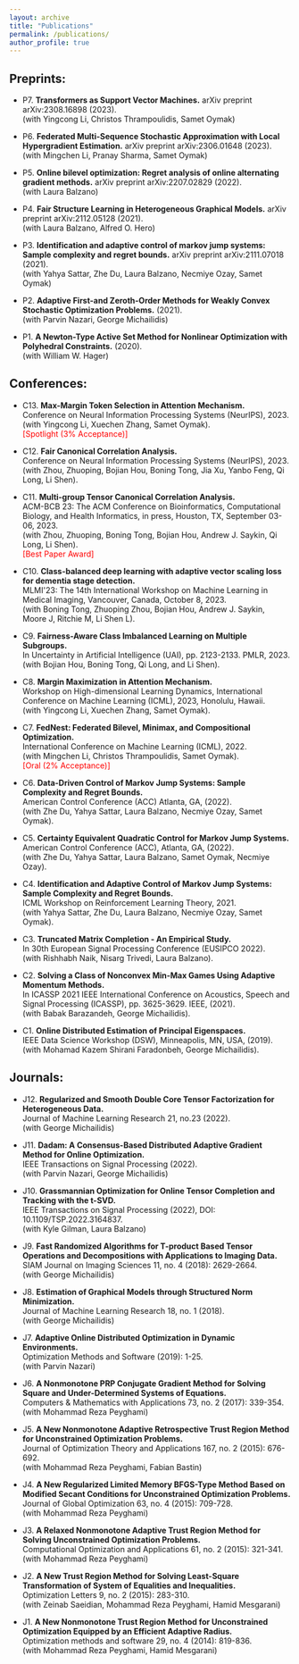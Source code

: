 ```yaml
---
layout: archive
title: "Publications"
permalink: /publications/
author_profile: true
---
```


<!-- {% if author.googlescholar %}
  You can also find my articles on <u><a href="{{author.googlescholar}}">my Google Scholar profile</a>.</u>
{% endif %}

{% include base_path %}

{% for post in site.publications reversed %}
  {% include archive-single.html %}
{% endfor %} -->

## Preprints:

- P7. **Transformers as Support Vector Machines.** arXiv preprint arXiv:2308.16898 (2023).  
(with Yingcong Li, Christos Thrampoulidis, Samet Oymak)

- P6. **Federated Multi-Sequence Stochastic Approximation with Local Hypergradient Estimation.** arXiv preprint arXiv:2306.01648 (2023).  
(with Mingchen Li, Pranay Sharma, Samet Oymak)

- P5. **Online bilevel optimization: Regret analysis of online alternating gradient methods.** arXiv preprint arXiv:2207.02829 (2022).  
(with Laura Balzano)

- P4. **Fair Structure Learning in Heterogeneous Graphical Models.** arXiv preprint arXiv:2112.05128 (2021).  
(with Laura Balzano, Alfred O. Hero)

- P3. **Identification and adaptive control of markov jump systems: Sample complexity and regret bounds.** arXiv preprint arXiv:2111.07018 (2021).  
(with Yahya Sattar, Zhe Du, Laura Balzano, Necmiye Ozay, Samet Oymak)

- P2. **Adaptive First-and Zeroth-Order Methods for Weakly Convex Stochastic Optimization Problems.** (2021).  
(with Parvin Nazari, George Michailidis)

- P1. **A Newton-Type Active Set Method for Nonlinear Optimization with Polyhedral Constraints.** (2020).  
(with William W. Hager)


## Conferences:

- C13. **Max-Margin Token Selection in Attention Mechanism.**  
Conference on Neural Information Processing Systems (NeurIPS), 2023.  
(with Yingcong Li, Xuechen Zhang, Samet Oymak).  
<span style="color:red">[Spotlight (3% Acceptance)]</span>

- C12. **Fair Canonical Correlation Analysis.**  
Conference on Neural Information Processing Systems (NeurIPS), 2023.  
(with Zhou, Zhuoping, Bojian Hou, Boning Tong, Jia Xu, Yanbo Feng, Qi Long, Li Shen).

- C11. **Multi-group Tensor Canonical Correlation Analysis.**  
ACM-BCB 23: The ACM Conference on Bioinformatics, Computational Biology, and Health Informatics, in press, Houston, TX, September 03-06, 2023.  
(with Zhou, Zhuoping, Boning Tong, Bojian Hou, Andrew J. Saykin, Qi Long, Li Shen).  
<span style="color:red">[Best Paper Award]</span>

- C10. **Class-balanced deep learning with adaptive vector scaling loss for dementia stage detection.**  
MLMI'23: The 14th International Workshop on Machine Learning in Medical Imaging, Vancouver, Canada, October 8, 2023.  
(with Boning Tong, Zhuoping Zhou, Bojian Hou, Andrew J. Saykin, Moore J, Ritchie M, Li Shen L).

- C9. **Fairness-Aware Class Imbalanced Learning on Multiple Subgroups.**  
In Uncertainty in Artificial Intelligence (UAI), pp. 2123-2133. PMLR, 2023.  
(with Bojian Hou, Boning Tong, Qi Long, and Li Shen).

- C8. **Margin Maximization in Attention Mechanism.**  
Workshop on High-dimensional Learning Dynamics, International Conference on Machine Learning (ICML), 2023, Honolulu, Hawaii.  
(with Yingcong Li, Xuechen Zhang, Samet Oymak).

- C7. **FedNest: Federated Bilevel, Minimax, and Compositional Optimization.**  
International Conference on Machine Learning (ICML), 2022.  
(with Mingchen Li, Christos Thrampoulidis, Samet Oymak).  
<span style="color:red">[Oral (2% Acceptance)]</span>

- C6. **Data-Driven Control of Markov Jump Systems: Sample Complexity and Regret Bounds.**  
American Control Conference (ACC) Atlanta, GA, (2022).  
(with Zhe Du, Yahya Sattar, Laura Balzano, Necmiye Ozay, Samet Oymak).

- C5. **Certainty Equivalent Quadratic Control for Markov Jump Systems.**  
American Control Conference (ACC), Atlanta, GA, (2022).  
(with Zhe Du, Yahya Sattar, Laura Balzano, Samet Oymak, Necmiye Ozay).

- C4. **Identification and Adaptive Control of Markov Jump Systems: Sample Complexity and Regret Bounds.**  
ICML Workshop on Reinforcement Learning Theory, 2021.  
(with Yahya Sattar, Zhe Du, Laura Balzano, Necmiye Ozay, Samet Oymak).

- C3. **Truncated Matrix Completion - An Empirical Study.**  
In 30th European Signal Processing Conference (EUSIPCO 2022).  
(with Rishhabh Naik, Nisarg Trivedi, Laura Balzano).

- C2. **Solving a Class of Nonconvex Min-Max Games Using Adaptive Momentum Methods.**  
In ICASSP 2021 IEEE International Conference on Acoustics, Speech and Signal Processing (ICASSP), pp. 3625-3629. IEEE, (2021).  
(with Babak Barazandeh, George Michailidis).

- C1. **Online Distributed Estimation of Principal Eigenspaces.**  
IEEE Data Science Workshop (DSW), Minneapolis, MN, USA, (2019).  
(with Mohamad Kazem Shirani Faradonbeh, George Michailidis).


## Journals:

- J12. **Regularized and Smooth Double Core Tensor Factorization for Heterogeneous Data.**  
  Journal of Machine Learning Research 21, no.23 (2022).  
  (with George Michailidis)

- J11. **Dadam: A Consensus-Based Distributed Adaptive Gradient Method for Online Optimization.**  
  IEEE Transactions on Signal Processing (2022).  
  (with Parvin Nazari, George Michailidis)

- J10. **Grassmannian Optimization for Online Tensor Completion and Tracking with the t-SVD.**  
  IEEE Transactions on Signal Processing (2022), DOI: 10.1109/TSP.2022.3164837.  
  (with Kyle Gilman, Laura Balzano)

- J9. **Fast Randomized Algorithms for T-product Based Tensor Operations and Decompositions with Applications to Imaging Data.**  
  SIAM Journal on Imaging Sciences 11, no. 4 (2018): 2629-2664.  
  (with George Michailidis)

- J8. **Estimation of Graphical Models through Structured Norm Minimization.**  
  Journal of Machine Learning Research 18, no. 1 (2018).  
  (with George Michailidis)

- J7. **Adaptive Online Distributed Optimization in Dynamic Environments.**  
  Optimization Methods and Software (2019): 1-25.  
  (with Parvin Nazari)

- J6. **A Nonmonotone PRP Conjugate Gradient Method for Solving Square and Under-Determined Systems of Equations.**  
  Computers & Mathematics with Applications 73, no. 2 (2017): 339-354.  
  (with Mohammad Reza Peyghami)

- J5. **A New Nonmonotone Adaptive Retrospective Trust Region Method for Unconstrained Optimization Problems.**  
  Journal of Optimization Theory and Applications 167, no. 2 (2015): 676-692.  
  (with Mohammad Reza Peyghami, Fabian Bastin)

- J4. **A New Regularized Limited Memory BFGS-Type Method Based on Modified Secant Conditions for Unconstrained Optimization Problems.**  
  Journal of Global Optimization 63, no. 4 (2015): 709-728.  
  (with Mohammad Reza Peyghami)

- J3. **A Relaxed Nonmonotone Adaptive Trust Region Method for Solving Unconstrained Optimization Problems.**  
  Computational Optimization and Applications 61, no. 2 (2015): 321-341.  
  (with Mohammad Reza Peyghami)

- J2. **A New Trust Region Method for Solving Least-Square Transformation of System of Equalities and Inequalities.**  
  Optimization Letters 9, no. 2 (2015): 283-310.  
  (with Zeinab Saeidian, Mohammad Reza Peyghami, Hamid Mesgarani)

- J1. **A New Nonmonotone Trust Region Method for Unconstrained Optimization Equipped by an Efficient Adaptive Radius.**  
  Optimization methods and software 29, no. 4 (2014): 819-836.  
  (with Mohammad Reza Peyghami, Hamid Mesgarani)




